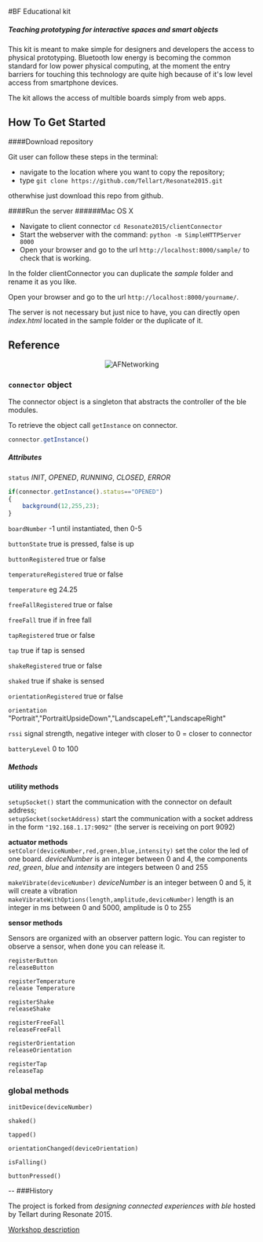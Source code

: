 #BF Educational kit
##### Teaching prototyping for **interactive spaces** and **smart objects** 


This kit is meant to make simple for designers and developers the access to physical prototyping. Bluetooth low energy is becoming the common standard for low power physical computing, at the moment the entry barriers for touching this technology are quite high because of it's low level access from smartphone devices. 

The kit allows the access of multible boards simply from web apps.


## How To Get Started
####Download repository

Git user can follow these steps in the terminal:

- navigate to the location where you want to copy the repository;
- type ```git clone https://github.com/Tellart/Resonate2015.git```


otherwhise just download this repo from github.

####Run the server
######Mac OS X 
- Navigate to client connector ```cd Resonate2015/clientConnector```
- Start the webserver with the command: ```python -m SimpleHTTPServer 8000```
- Open your browser and go to the url ```http://localhost:8000/sample/``` to check that is working.

In the folder clientConnector you can duplicate the _sample_ folder and rename it as you like. 

Open your browser and go to the url ```http://localhost:8000/yourname/```.


The server is not necessary but just nice to have, you can directly open _index.html_ located in the sample folder or the duplicate of it.

 

## Reference
<p align="center" >
  <img src="serverConnector/system.png" alt="AFNetworking" title="AFNetworking">
</p>



### __`connector` object__

The connector object is a singleton that abstracts the controller of the ble modules. 

To retrieve the object call `getInstance` on connector.

```javascript
connector.getInstance()
```


##### Attributes

`status`  _INIT_, _OPENED_, _RUNNING_, _CLOSED_, _ERROR_

```javascript
if(connector.getInstance().status=="OPENED")
{
	background(12,255,23);
}

```


`boardNumber` -1 until instantiated, then 0-5

`buttonState` true is pressed, false is up

`buttonRegistered` true or false

`temperatureRegistered` true or false

`temperature` eg 24.25

`freeFallRegistered` true or false

`freeFall` true if in free fall

`tapRegistered` true or false

`tap` true if tap is sensed

`shakeRegistered` true or false

`shaked` true if shake is sensed

`orientationRegistered` true or false

`orientation` "Portrait","PortraitUpsideDown","LandscapeLeft","LandscapeRight"

`rssi` signal strength, negative integer with closer to 0 = closer to connector

`batteryLevel` 0 to 100

##### Methods
__utility methods__  
 
`setupSocket()` 					 start the communication with the connector on default address;  
`setupSocket(socketAddress)`   start the communication with a socket address in the form `"192.168.1.17:9092"` (the server is receiving on port 9092)  

__actuator methods__   
`setColor(deviceNumber,red,green,blue,intensity)` set the color the led of one board. _deviceNumber_ is an integer between 0 and 4, the components _red_, _green_, _blue_ and _intensity_ are integers between 0 and 255

`makeVibrate(deviceNumber)` _deviceNumber_ is an integer between 0 and 5, it will create a vibration
`makeVibrateWithOptions(length,amplitude,deviceNumber)` length is an integer in ms between 0 and 5000, amplitude is 0 to 255

__sensor methods__ 

Sensors are organized with an observer pattern logic. 
You can register to observe a sensor, when done you can release it.

`registerButton`  
`releaseButton`  

`registerTemperature`  
`release Temperature`

`registerShake`  
`releaseShake`

`registerFreeFall`  
`releaseFreeFall`

`registerOrientation`  
`releaseOrientation`

`registerTap`  
`releaseTap`


### global methods

`initDevice(deviceNumber)` 

`shaked()`

`tapped()`

`orientationChanged(deviceOrientation)`

`isFalling()`

`buttonPressed()`

--
###History

The project is forked from *designing connected experiences with ble* hosted by Tellart during Resonate 2015.

[Workshop description](http://resonate.io/2015/education/designing-connected-experiences-with-ble/)





